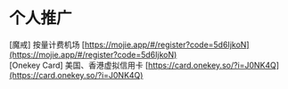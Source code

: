 # 个人推广
\[魔戒\] 按量计费机场 [https://mojie.app/#/register?code=5d6IjkoN](https://mojie.app/#/register?code=5d6IjkoN)  
\[Onekey Card\] 美国、香港虚拟信用卡 [https://card.onekey.so/?i=J0NK4Q](https://card.onekey.so/?i=J0NK4Q)

